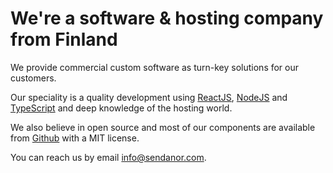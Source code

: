 # We're a software & hosting company from Finland

We provide commercial custom software as turn-key solutions for our customers.

Our speciality is a quality development using [ReactJS](https://reactjs.org/), 
[NodeJS](https://nodejs.org/) and [TypeScript](https://www.typescriptlang.org/) and deep knowledge 
of the hosting world.

We also believe in open source and most of our components are available from 
[Github](https://github.com/sendanor) with a MIT license.

You can reach us by email [info@sendanor.com](mailto:info@sendanor.com).
